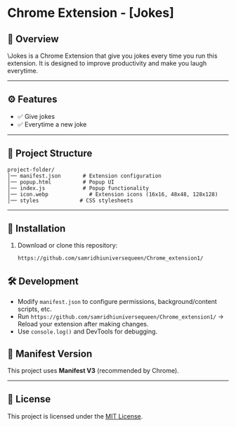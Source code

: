 # Chrome Extension - \[Jokes]

## 📌 Overview

\Jokes is a Chrome Extension that give you jokes every time you run this extension.
It is designed to improve productivity and make you laugh everytime.

---

## ⚙️ Features

* ✅ Give jokes
* ✅ Everytime a new joke

---

## 📂 Project Structure

```
project-folder/
│── manifest.json       # Extension configuration
│── popup.html          # Popup UI
│── index.js            # Popup functionality
│── icon.webp             # Extension icons (16x16, 48x48, 128x128)
│── styles             # CSS stylesheets
```

---

## 🚀 Installation

1. Download or clone this repository:

   ```bash
   https://github.com/samridhiuniversequeen/Chrome_extension1/

## 🛠️ Development

* Modify `manifest.json` to configure permissions, background/content scripts, etc.
* Run `https://github.com/samridhiuniversequeen/Chrome_extension1/` → Reload your extension after making changes.
* Use `console.log()` and DevTools for debugging.


## 📄 Manifest Version

This project uses **Manifest V3** (recommended by Chrome).

---

## 📜 License

This project is licensed under the [MIT License](LICENSE).
